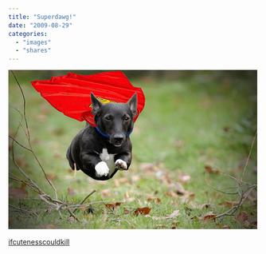 ```yaml
---
title: "Superdawg!"
date: "2009-08-29"
categories: 
  - "images"
  - "shares"
---
```


![](images/tumblr_koxq6sARvy1qzou5ko1_500.jpg)

[ifcutenesscouldkill](http://ifcutenesscouldkill.tumblr.com/post/171467680/allcreatures-superdawg)
